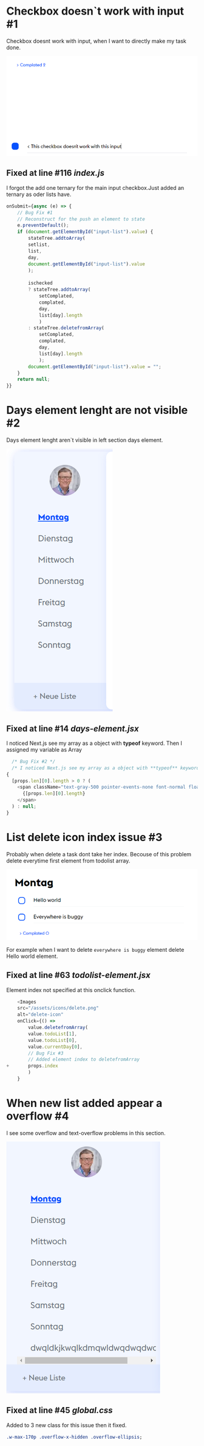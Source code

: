 # Checkbox doesn`t work with input **#1**

Checkbox doesnt work with input, when I want to directly make my task done.

![issue 1](./master/issues/issue-1.png)

## Fixed at line #116 _index.js_

I forgot the add one ternary for the main input checkbox.Just added an ternary as oder lists have.

```js
onSubmit={async (e) => {
    // Bug Fix #1
    // Reconstruct for the push an element to state
    e.preventDefault();
    if (document.getElementById("input-list").value) {
        stateTree.addtoArray(
        setlist,
        list,
        day,
        document.getElementById("input-list").value
        );

        ischecked
        ? stateTree.addtoArray(
            setComplated,
            complated,
            day,
            list[day].length
            )
        : stateTree.deletefromArray(
            setComplated,
            complated,
            day,
            list[day].length
            );
        document.getElementById("input-list").value = "";
    }
    return null;
}}
```

# Days element lenght are not visible **#2**

Days element lenght aren`t visible in left section days element.

![issue 2](./master/issues/issue-2.png)

## Fixed at line #14 _days-element.jsx_

I noticed Next.js see my array as a object with **typeof** keyword. Then I assigned my variable as Array

```js
  /* Bug Fix #2 */
  /* I noticed Next.js see my array as a object with **typeof** keyword. Then I assigned my variable as Array */
{
  [props.len][0].length > 0 ? (
    <span className="text-gray-500 pointer-events-none font-normal float-right mr-6">
      {[props.len][0].length}
    </span>
  ) : null;
}
```

# List delete icon index issue **#3**

Probably when delete a task dont take her index. Becouse of this problem delete everytime first element from todolist array.

![issue 3](./master/issues/issue-3.png)

For example when I want to delete `everywhere is buggy` element delete Hello world element.

## Fixed at line #63 _todolist-element.jsx_

Element index not specified at this onclick function.

```js
    <Images
    src="/assets/icons/delete.png"
    alt="delete-icon"
    onClick={() =>
        value.deletefromArray(
        value.todoList[1],
        value.todoList[0],
        value.currentDay[0],
        // Bug Fix #3
        // Added element index to deletefromArray
+       props.index
        )
    }
```

# When new list added appear a overflow **#4**

I see some overflow and text-overflow problems in this section.

![issue 4](./master/issues/issue-4.png)

## Fixed at line #45 _global.css_

Added to 3 new class for this issue then it fixed.

```css
.w-max-170p .overflow-x-hidden .overflow-ellipsis;
```
